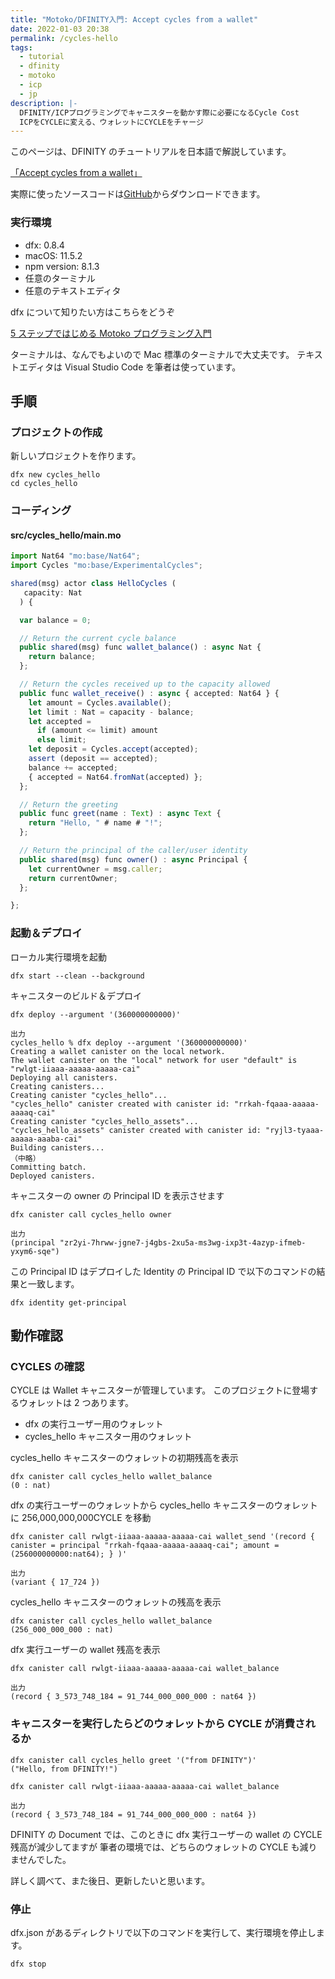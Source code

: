 ```yaml
---
title: "Motoko/DFINITY入門: Accept cycles from a wallet"
date: 2022-01-03 20:38
permalink: /cycles-hello
tags:
  - tutorial
  - dfinity
  - motoko
  - icp
  - jp
description: |-
  DFINITY/ICPプログラミングでキャニスターを動かす際に必要になるCycle Cost
  ICPをCYCLEに変える、ウォレットにCYCLEをチャージ
---
```


このページは、DFINITY のチュートリアルを日本語で解説しています。

[「Accept cycles from a wallet」](https://smartcontracts.org/docs/developers-guide/tutorials/simple-cycles.html)

実際に使ったソースコードは[GitHub](https://github.com/smacon-dev/motoko-tutorial/tree/main/cycles_hello)からダウンロードできます。

### 実行環境

- dfx: 0.8.4
- macOS: 11.5.2
- npm version: 8.1.3
- 任意のターミナル
- 任意のテキストエディタ

dfx について知りたい方はこちらをどうぞ

[5 ステップではじめる Motoko プログラミング入門](/hello-motoko)

ターミナルは、なんでもよいので Mac 標準のターミナルで大丈夫です。
テキストエディタは Visual Studio Code を筆者は使っています。

## 手順

### プロジェクトの作成

新しいプロジェクトを作ります。

```
dfx new cycles_hello
cd cycles_hello
```

### コーディング

#### src/cycles_hello/main.mo

```ts
import Nat64 "mo:base/Nat64";
import Cycles "mo:base/ExperimentalCycles";

shared(msg) actor class HelloCycles (
   capacity: Nat
  ) {

  var balance = 0;

  // Return the current cycle balance
  public shared(msg) func wallet_balance() : async Nat {
    return balance;
  };

  // Return the cycles received up to the capacity allowed
  public func wallet_receive() : async { accepted: Nat64 } {
    let amount = Cycles.available();
    let limit : Nat = capacity - balance;
    let accepted =
      if (amount <= limit) amount
      else limit;
    let deposit = Cycles.accept(accepted);
    assert (deposit == accepted);
    balance += accepted;
    { accepted = Nat64.fromNat(accepted) };
  };

  // Return the greeting
  public func greet(name : Text) : async Text {
    return "Hello, " # name # "!";
  };

  // Return the principal of the caller/user identity
  public shared(msg) func owner() : async Principal {
    let currentOwner = msg.caller;
    return currentOwner;
  };

};
```

### 起動＆デプロイ

ローカル実行環境を起動

```
dfx start --clean --background
```

キャニスターのビルド＆デプロイ

```
dfx deploy --argument '(360000000000)'
```

```
出力
cycles_hello % dfx deploy --argument '(360000000000)'
Creating a wallet canister on the local network.
The wallet canister on the "local" network for user "default" is "rwlgt-iiaaa-aaaaa-aaaaa-cai"
Deploying all canisters.
Creating canisters...
Creating canister "cycles_hello"...
"cycles_hello" canister created with canister id: "rrkah-fqaaa-aaaaa-aaaaq-cai"
Creating canister "cycles_hello_assets"...
"cycles_hello_assets" canister created with canister id: "ryjl3-tyaaa-aaaaa-aaaba-cai"
Building canisters...
（中略）
Committing batch.
Deployed canisters.
```

キャニスターの owner の Principal ID を表示させます

```
dfx canister call cycles_hello owner
```

```
出力
(principal "zr2yi-7hrww-jgne7-j4gbs-2xu5a-ms3wg-ixp3t-4azyp-ifmeb-yxym6-sqe")
```

この Principal ID はデプロイした Identity の Principal ID で以下のコマンドの結果と一致します。

```
dfx identity get-principal
```

## 動作確認

### CYCLES の確認

CYCLE は Wallet キャニスターが管理しています。
このプロジェクトに登場するウォレットは 2 つあります。

- dfx の実行ユーザー用のウォレット
- cycles_hello キャニスター用のウォレット

cycles_hello キャニスターのウォレットの初期残高を表示

```
dfx canister call cycles_hello wallet_balance
(0 : nat)
```

dfx の実行ユーザーのウォレットから cycles_hello キャニスターのウォレットに 256,000,000,000CYCLE を移動

```
dfx canister call rwlgt-iiaaa-aaaaa-aaaaa-cai wallet_send '(record { canister = principal "rrkah-fqaaa-aaaaa-aaaaq-cai"; amount = (256000000000:nat64); } )'
```

```
出力
(variant { 17_724 })
```

cycles_hello キャニスターのウォレットの残高を表示

```
dfx canister call cycles_hello wallet_balance
(256_000_000_000 : nat)
```

dfx 実行ユーザーの wallet 残高を表示

```
dfx canister call rwlgt-iiaaa-aaaaa-aaaaa-cai wallet_balance
```

```
出力
(record { 3_573_748_184 = 91_744_000_000_000 : nat64 })
```

### キャニスターを実行したらどのウォレットから CYCLE が消費されるか

```
dfx canister call cycles_hello greet '("from DFINITY")'
("Hello, from DFINITY!")
```

```
dfx canister call rwlgt-iiaaa-aaaaa-aaaaa-cai wallet_balance
```

```
出力
(record { 3_573_748_184 = 91_744_000_000_000 : nat64 })
```

DFINITY の Document では、このときに dfx 実行ユーザーの wallet の CYCLE 残高が減少してますが
筆者の環境では、どちらのウォレットの CYCLE も減りませんでした。

詳しく調べて、また後日、更新したいと思います。

### 停止

dfx.json があるディレクトリで以下のコマンドを実行して、実行環境を停止します。

```
dfx stop
```
